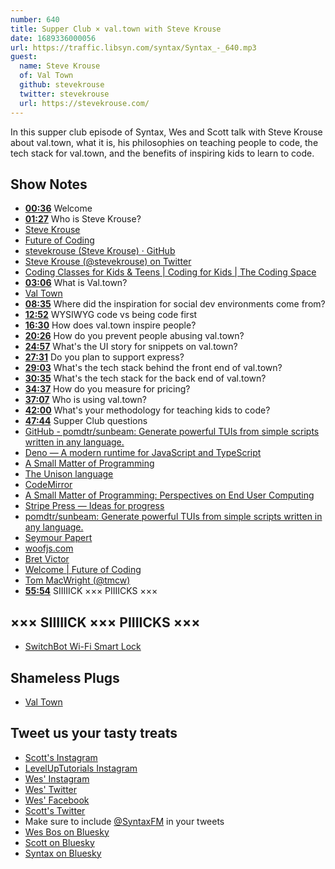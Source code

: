 ```yaml
---
number: 640
title: Supper Club × val.town with Steve Krouse
date: 1689336000056
url: https://traffic.libsyn.com/syntax/Syntax_-_640.mp3
guest:
  name: Steve Krouse
  of: Val Town
  github: stevekrouse
  twitter: stevekrouse
  url: https://stevekrouse.com/
---
```


In this supper club episode of Syntax, Wes and Scott talk with Steve Krouse about val.town, what it is, his philosophies on teaching people to code, the tech stack for val.town, and the benefits of inspiring kids to learn to code.

## Show Notes

- **[00:36](#t=00:36)** Welcome
- **[01:27](#t=01:27)** Who is Steve Krouse?
- [Steve Krouse](https://stevekrouse.com/)
- [Future of Coding](https://futureofcoding.org/)
- [stevekrouse (Steve Krouse) · GitHub](https://github.com/stevekrouse)
- [Steve Krouse (@stevekrouse) on Twitter](https://twitter.com/stevekrouse)
- [Coding Classes for Kids & Teens | Coding for Kids | The Coding Space](https://www.thecodingspace.com/)
- **[03:06](#t=03:06)** What is Val.town?
- [Val Town](https://www.val.town/pricing)
- **[08:35](#t=08:35)** Where did the inspiration for social dev environments come from?
- **[12:52](#t=12:52)** WYSIWYG code vs being code first
- **[16:30](#t=16:30)** How does val.town inspire people?
- **[20:26](#t=20:26)** How do you prevent people abusing val.town?
- **[24:57](#t=24:57)** What's the UI story for snippets on val.town?
- **[27:31](#t=27:31)** Do you plan to support express?
- **[29:03](#t=29:03)** What's the tech stack behind the front end of val.town?
- **[30:35](#t=30:35)** What's the tech stack for the back end of val.town?
- **[34:37](#t=34:37)** How do you measure for pricing?
- **[37:07](#t=37:07)** Who is using val.town?
- **[42:00](#t=42:00)** What's your methodology for teaching kids to code?
- **[47:44](#t=47:44)** Supper Club questions
- [GitHub - pomdtr/sunbeam: Generate powerful TUIs from simple scripts written in any language.](https://github.com/pomdtr/sunbeam)
- [Deno — A modern runtime for JavaScript and TypeScript](https://deno.land/)
- [A Small Matter of Programming](https://mitpress.mit.edu/9780262140539/a-small-matter-of-programming/)
- [The Unison language](https://www.unison-lang.org/)
- [CodeMirror](https://codemirror.net/)
- [A Small Matter of Programming: Perspectives on End User Computing](https://www.amazon.ca/s?k=A+Small+Matter+of+Programming:+Perspectives+on+End+User+Computing&linkCode=gs3&linkId=a4276584f94c53442569757002ff7fe2&tag=isi777-20)
- [Stripe Press — Ideas for progress](https://press.stripe.com/)
- [pomdtr/sunbeam: Generate powerful TUIs from simple scripts written in any language.](https://github.com/pomdtr/sunbeam)
- [Seymour Papert](https://en.wikipedia.org/wiki/Seymour_Papert)
- [woofjs.com](https://woofjs.com/)
- [Bret Victor](https://en.wikipedia.org/wiki/Bret_Victor)
- [Welcome | Future of Coding](https://futureofcoding.org/)
- [Tom MacWright (@tmcw)](https://twitter.com/tmcw)
- **[55:54](#t=55:54)** SIIIIICK ××× PIIIICKS ×××

## ××× SIIIIICK ××× PIIIICKS ×××

- [SwitchBot Wi-Fi Smart Lock](https://www.amazon.ca/dp/B0B155T8QM?crid=1QGM6LSDYF8IR&keywords=switchbot+lock&sprefix=switchbot+loc,aps,116&language=en_US&sr=8-4&linkCode=gs2&linkId=9da52a90625d3d2fabe94ba5cfef40bf&tag=isi777-20)

## Shameless Plugs

- [Val Town](https://www.val.town/)

## Tweet us your tasty treats

- [Scott's Instagram](https://www.instagram.com/stolinski/)
- [LevelUpTutorials Instagram](https://www.instagram.com/LevelUpTutorials/)
- [Wes' Instagram](https://www.instagram.com/wesbos/)
- [Wes' Twitter](https://twitter.com/wesbos)
- [Wes' Facebook](https://www.facebook.com/wesbos.developer)
- [Scott's Twitter](https://twitter.com/stolinski)
- Make sure to include [@SyntaxFM](https://twitter.com/SyntaxFM) in your tweets
- [Wes Bos on Bluesky](https://bsky.app/profile/wesbos.com)
- [Scott on Bluesky](https://bsky.app/profile/tolin.ski)
- [Syntax on Bluesky](https://bsky.app/profile/syntax.fm)
